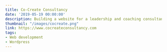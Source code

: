 ```yaml
---
title: Co-Create Consultancy
date: '2019-05-19 00:00:00'
description: Building a website for a leadership and coaching consultancy.
thumbnail: "/images/cocreate.png"
link: https://www.cocreateconsultancy.com
tags:
- Web development
- Wordpress
---
```

